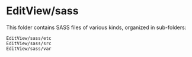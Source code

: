 # EditView/sass

This folder contains SASS files of various kinds, organized in sub-folders:

    EditView/sass/etc
    EditView/sass/src
    EditView/sass/var
